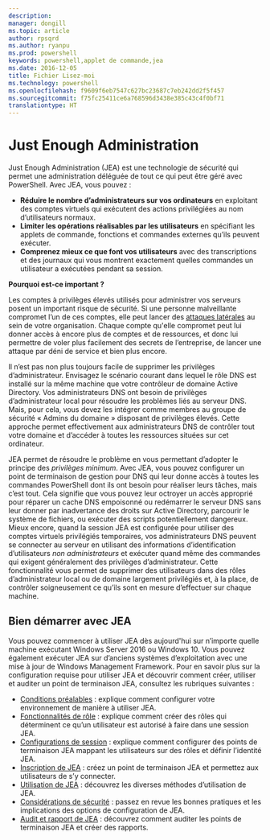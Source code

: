 ```yaml
---
description: 
manager: dongill
ms.topic: article
author: rpsqrd
ms.author: ryanpu
ms.prod: powershell
keywords: powershell,applet de commande,jea
ms.date: 2016-12-05
title: Fichier Lisez-moi
ms.technology: powershell
ms.openlocfilehash: f9609f6eb7547c627bc23687c7eb242dd2f5f457
ms.sourcegitcommit: f75fc25411ce6a768596d3438e385c43c4f0bf71
translationtype: HT
---
```

# <a name="just-enough-administration"></a>Just Enough Administration

Just Enough Administration (JEA) est une technologie de sécurité qui permet une administration déléguée de tout ce qui peut être géré avec PowerShell.
Avec JEA, vous pouvez :

- **Réduire le nombre d’administrateurs sur vos ordinateurs** en exploitant des comptes virtuels qui exécutent des actions privilégiées au nom d’utilisateurs normaux.
- **Limiter les opérations réalisables par les utilisateurs** en spécifiant les applets de commande, fonctions et commandes externes qu’ils peuvent exécuter.
- **Comprenez mieux ce que font vos utilisateurs** avec des transcriptions et des journaux qui vous montrent exactement quelles commandes un utilisateur a exécutées pendant sa session.

**Pourquoi est-ce important ?**

Les comptes à privilèges élevés utilisés pour administrer vos serveurs posent un important risque de sécurité.
Si une personne malveillante compromet l’un de ces comptes, elle peut lancer des [attaques latérales](http://aka.ms/pth) au sein de votre organisation.
Chaque compte qu'elle compromet peut lui donner accès à encore plus de comptes et de ressources, et donc lui permettre de voler plus facilement des secrets de l’entreprise, de lancer une attaque par déni de service et bien plus encore.

Il n’est pas non plus toujours facile de supprimer les privilèges d’administrateur.
Envisagez le scénario courant dans lequel le rôle DNS est installé sur la même machine que votre contrôleur de domaine Active Directory.
Vos administrateurs DNS ont besoin de privilèges d’administrateur local pour résoudre les problèmes liés au serveur DNS. Mais, pour cela, vous devez les intégrer comme membres au groupe de sécurité « Admins du domaine » disposant de privilèges élevés.
Cette approche permet effectivement aux administrateurs DNS de contrôler tout votre domaine et d’accéder à toutes les ressources situées sur cet ordinateur.

JEA permet de résoudre le problème en vous permettant d’adopter le principe des *privilèges minimum*.
Avec JEA, vous pouvez configurer un point de terminaison de gestion pour DNS qui leur donne accès à toutes les commandes PowerShell dont ils ont besoin pour réaliser leurs tâches, mais c’est tout.
Cela signifie que vous pouvez leur octroyer un accès approprié pour réparer un cache DNS empoisonné ou redémarrer le serveur DNS sans leur donner par inadvertance des droits sur Active Directory, parcourir le système de fichiers, ou exécuter des scripts potentiellement dangereux.
Mieux encore, quand la session JEA est configurée pour utiliser des comptes virtuels privilégiés temporaires, vos administrateurs DNS peuvent se connecter au serveur en utilisant des informations d’identification d’utilisateurs *non administrateurs* et exécuter quand même des commandes qui exigent généralement des privilèges d’administrateur.
Cette fonctionnalité vous permet de supprimer des utilisateurs dans des rôles d’administrateur local ou de domaine largement privilégiés et, à la place, de contrôler soigneusement ce qu’ils sont en mesure d’effectuer sur chaque machine.

## <a name="get-started-with-jea"></a>Bien démarrer avec JEA

Vous pouvez commencer à utiliser JEA dès aujourd'hui sur n’importe quelle machine exécutant Windows Server 2016 ou Windows 10.
Vous pouvez également exécuter JEA sur d’anciens systèmes d’exploitation avec une mise à jour de Windows Management Framework.
Pour en savoir plus sur la configuration requise pour utiliser JEA et découvrir comment créer, utiliser et auditer un point de terminaison JEA, consultez les rubriques suivantes :

- [Conditions préalables](prerequisites.md) : explique comment configurer votre environnement de manière à utiliser JEA.
- [Fonctionnalités de rôle](role-capabilities.md) : explique comment créer des rôles qui déterminent ce qu’un utilisateur est autorisé à faire dans une session JEA.
- [Configurations de session](session-configurations.md) : explique comment configurer des points de terminaison JEA mappant les utilisateurs sur des rôles et définir l’identité JEA.
- [Inscription de JEA](register-jea.md) : créez un point de terminaison JEA et permettez aux utilisateurs de s’y connecter.
- [Utilisation de JEA](using-jea.md) : découvrez les diverses méthodes d’utilisation de JEA.
- [Considérations de sécurité](security-considerations.md) : passez en revue les bonnes pratiques et les implications des options de configuration de JEA.
- [Audit et rapport de JEA](audit-and-report.md) : découvrez comment auditer les points de terminaison JEA et créer des rapports.
